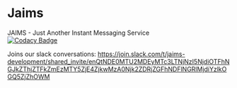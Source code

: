 # Jaims
JAIMS - Just Another Instant Messaging Service <br>
[![Codacy Badge](https://api.codacy.com/project/badge/Grade/b3a1f5308eea40dab71fa5cd778fe8fa)](https://www.codacy.com?utm_source=github.com&amp;utm_medium=referral&amp;utm_content=WilliGross/Jaims&amp;utm_campaign=Badge_Grade)

Joins our slack conversations:
https://join.slack.com/t/jaims-development/shared_invite/enQtNDE0MTU2MDEyMTc3LTNjNzI5NjdiOTFhNGJkZThjZTFkZmEzMTY5ZjE4ZjkwMzA0Njk2ZDRjZGFhNDFlNGRlMjdiYzlkOGQ5ZjZhOWM
